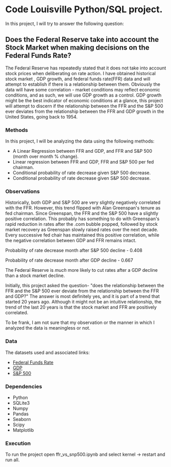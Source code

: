 # Code Louisville Python/SQL project.

In this project, I will try to answer the following question:

## Does the Federal Reserve take into account the Stock Market when making decisions on the Federal Funds Rate?

The Federal Reserve has repeatedly stated that it does not take into account stock prices when deliberating on rate action. I have obtained historical stock market , GDP growth, and federal funds rate(FFR) data and will attempt to establish if there is a relationship between them. Obviously the data will have some correlation - market conditions may reflect economic conditions, and as such, we will use GDP growth as a control. GDP growth might be the best indicator of economic conditions at a glance, this project will attempt to discern if the relationship between the FFR and the S&P 500 ever deviates from the relationship between the FFR and GDP growth in the United States, going back to 1954.

### Methods
In this project, I will be analyzing the data using the following methods:

- A Linear Regression between FFR and GDP, and FFR and S&P 500 (month over month % change).
- Linear regression between FFR and GDP, FFR and S&P 500 per fed chairman.
- Conditional probability of rate decrease given S&P 500 decrease.
- Conditional probability of rate decrease given S&P 500 decrease.

### Observations

Historically, both GDP and S&P 500 are very slightly negatively correlated with the FFR. However, this trend flipped with Alan Greenspan's tenure as fed chairman. Since Greenspan, the FFR and the S&P 500 have a slightly positive correlation. This probably has something to do with Greenspan's rapid reduction in rates after the .com bubble popped, followed by stock market recovery as Greenspan slowly raised rates over the next decade. Every successive fed chair has maintained this positive correlation, while the negative correlation between GDP and FFR remains intact. 

Probability of rate decrease month after S&P 500 decline - 0.408

Probability of rate decrease month after GDP decline - 0.667

The Federal Reserve is *much* more likely to cut rates after a GDP decline than a stock market decline.

Initially, this project asked the question- "does the relationship between the FFR and the S&P 500 ever deviate from the relationship between the FFR and GDP?" The answer is most definitely yes, and it is part of a trend that started 20 years ago. Although it might not be an intuitive relationship, the trend of the last 20 years is that the stock market and FFR are positively correlated.

To be frank, I am not sure that my observation or the manner in which I analyzed the data is meaningless or not.

### Data

The datasets used and associated links:

- [Federal Funds Rate](https://fred.stlouisfed.org/series/FEDFUNDS)
- [GDP](https://fred.stlouisfed.org/series/A191RL1Q225SBEA)
- [S&P 500](https://fred.stlouisfed.org/series/SP500)

### Dependencies

- Python
- SQLite3
- Numpy
- Pandas
- Seaborn
- Scipy
- Matplotlib

### Execution

To run the project open ffr_vs_snp500.ipynb and select kernel -> restart and run all.